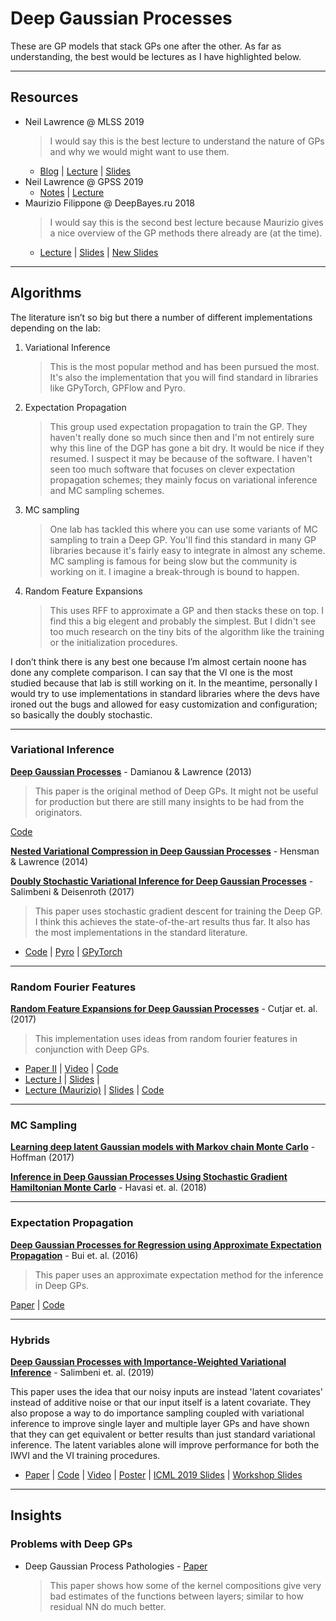 # Deep Gaussian Processes

These are GP models that stack GPs one after the other. As far as understanding, the best would be lectures as I have highlighted below.

---
## Resources

* Neil Lawrence @ MLSS 2019
    > I would say this is the best lecture to understand the nature of GPs and why we would might want to use them.
  * [Blog](http://inverseprobability.com/talks/notes/deep-gaussian-processes.html) | [Lecture](http://inverseprobability.com/talks/notes/deep-gaussian-processes.html) | [Slides](http://inverseprobability.com/talks/notes/deep-gaussian-processes.html)
* Neil Lawrence @ GPSS 2019
  * [Notes](http://inverseprobability.com/talks/notes/introduction-to-deep-gps.html) | [Lecture](https://youtu.be/eS_na-6ZlCI)
* Maurizio Filippone @ DeepBayes.ru 2018
  > I would say this is the second best lecture because Maurizio gives a nice overview of the GP methods there already are (at the time).
  * [Lecture](https://www.youtube.com/watch?v=zBEV5ezyYmI) | [Slides](http://www.eurecom.fr/~filippon/Talks/talk_dgps_deep_bayes_summer_school_2018.pdf) | [New Slides](http://www.eurecom.fr/~filippon/Talks/talk_deep_bayes_moscow_2019.pdf)



---
## Algorithms

The literature isn’t so big but there a number of different implementations depending on the lab:

1. Variational Inference
   > This is the most popular method and has been pursued the most. It's also the implementation that you will find standard in libraries like GPyTorch, GPFlow and Pyro.
2. Expectation Propagation
   > This group used expectation propagation to train the GP. They haven't really done so much since then and I'm not entirely sure why this line of the DGP has gone a bit dry. It would be nice if they resumed. I suspect it may be because of the software. I haven't seen too much software that focuses on clever expectation propagation schemes; they mainly focus on variational inference and MC sampling schemes.
3. MC sampling
   > One lab has tackled this where you can use some variants of MC sampling to train a Deep GP. You'll find this standard in many GP libraries because it's fairly easy to integrate in almost any scheme. MC sampling is famous for being slow but the community is working on it. I imagine a break-through is bound to happen.
4. Random Feature Expansions
   > This uses RFF to approximate a GP and then stacks these on top. I find this a big elegent and probably the simplest. But I didn't see too much research on the tiny bits of the algorithm like the training or the initialization procedures.

I don’t think there is any best one because I’m almost certain noone has done any complete comparison. I can say that the VI one is the most studied because that lab is still working on it. In the meantime, personally I would try to use implementations in standard libraries where the devs have ironed out the bugs and allowed for easy customization and configuration; so basically the doubly stochastic. 

---
### Variational Inference

**[Deep Gaussian Processes](http://adamian.github.io/publications.html#DeepGPs)** - Damianou & Lawrence (2013)

> This paper is the original method of Deep GPs. It might not be useful for production but there are still many insights to be had from the originators.

[Code](http://htmlpreview.github.io/?https://github.com/SheffieldML/deepGP/blob/master/deepGP/html/index.html)

**[Nested Variational Compression in Deep Gaussian Processes]()** - Hensman & Lawrence (2014)

**[Doubly Stochastic Variational Inference for Deep Gaussian Processes](https://arxiv.org/abs/1705.08933)** - Salimbeni & Deisenroth (2017)

> This paper uses stochastic gradient descent for training the Deep GP. I think this achieves the state-of-the-art results thus far. It also has the most implementations in the standard literature.

* [Code](https://github.com/ICL-SML/Doubly-Stochastic-DGP) | [Pyro](https://fehiepsi.github.io/blog/deep-gaussian-process/) | [GPyTorch](https://gpytorch.readthedocs.io/en/latest/examples/13_Deep_Gaussian_Processes/Deep_Gaussian_Processes.html)


---
### Random Fourier Features


**[Random Feature Expansions for Deep Gaussian Processes](https://arxiv.org/abs/1610.04386)** - Cutjar et. al. (2017)

> This implementation uses ideas from random fourier features in conjunction with Deep GPs.

* [Paper II](https://pdfs.semanticscholar.org/bafa/7e2d586e7bfe77d9a55ac1cff4eb2f6ff292.pdf) |  [Video](https://vimeo.com/238221933) | [Code](https://github.com/mauriziofilippone/deep_gp_random_features)
* [Lecture I]() | [Slides]() | 
* [Lecture (Maurizio)](https://www.youtube.com/watch?v=750fRY9-uq8&list=PLe5rNUydzV9QHe8VDStpU0o8Yp63OecdW&index=19&t=0s) | [Slides](http://www.eurecom.fr/~filippon/Talks/talk_deep_bayes_moscow_2019.pdf) | [Code](https://github.com/mauriziofilippone/deep_gp_random_features/blob/master/code/dgp_rff.py)


---
### MC Sampling

**[Learning deep latent Gaussian models with Markov chain Monte Carlo]()** - Hoffman (2017)

**[Inference in Deep Gaussian Processes Using Stochastic Gradient Hamiltonian Monte Carlo](https://arxiv.org/abs/1806.05490)** - Havasi et. al. (2018)

---
### Expectation Propagation

**[Deep Gaussian Processes for Regression using Approximate Expectation Propagation](https://arxiv.org/abs/1602.04133)** - Bui et. al. (2016)

> This paper uses an approximate expectation method for the inference in Deep GPs. 

[Paper](https://arxiv.org/abs/1602.04133) | [Code](https://github.com/thangbui/geepee)

---
### Hybrids

**[Deep Gaussian Processes with Importance-Weighted Variational Inference](https://github.com/hughsalimbeni/DGPs_with_IWVI)** - Salimbeni et. al. (2019)

This paper uses the idea that our noisy inputs are instead 'latent covariates' instead of additive noise or that our input itself is a latent covariate. They also propose a way to do importance sampling coupled with variational inference to improve single layer and multiple layer GPs and have shown that they can get equivalent or better results than just standard variational inference. The latent variables alone will improve performance for both the IWVI and the VI training procedures.
* [Paper](https://arxiv.org/abs/1905.05435) | [Code](https://github.com/hughsalimbeni/DGPs_with_IWVI) | [Video](https://slideslive.com/38917895/gaussian-processes) | [Poster](https://twitter.com/HSalimbeni/status/1137856997930483712/photo/1)  | [ICML 2019 Slides](https://icml.cc/media/Slides/icml/2019/101(12-11-00)-12-12-05-4880-deep_gaussian_p.pdf) | [Workshop Slides](http://tugaut.perso.math.cnrs.fr/pdf/workshop02/salimbeni.pdf) 


---
## Insights


### Problems with Deep GPs

* Deep Gaussian Process Pathologies - [Paper](http://proceedings.mlr.press/v33/duvenaud14.pdf)
  > This paper shows how some of the kernel compositions give very bad estimates of the functions between layers; similar to how residual NN do much better.



